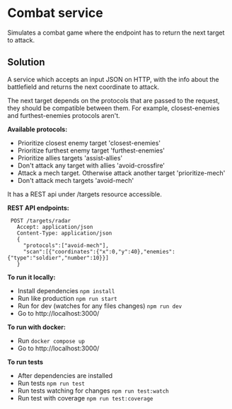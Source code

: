 # Combat service

Simulates a combat game where the endpoint has to return the next target to attack.

## Solution

A service which accepts an input JSON on HTTP, with the info about the battlefield and returns the next coordinate to attack.

The next target depends on the protocols that are passed to the request, they should be compatible between them. For example, closest-enemies and furthest-enemies protocols aren't.

  **Available protocols:**
  - Prioritize closest enemy target
  'closest-enemies'
  - Prioritize furthest enemy target
  'furthest-enemies'
  - Prioritize allies targets
  'assist-allies'
  - Don't attack any target with allies
  'avoid-crossfire'
  - Attack a mech target. Otherwise attack another target
  'prioritize-mech'
  - Don't attack mech targets
  'avoid-mech'

It has a REST api under /targets resource accessible.

 **REST API endpoints:**

 ```
  POST /targets/radar
    Accept: application/json
    Content-Type: application/json
    {
      "protocols":["avoid-mech"],
      "scan":[{"coordinates":{"x":0,"y":40},"enemies":{"type":"soldier","number":10}}]
    }
 ```

**To run it locally:**
  - Install dependencies `npm install`
  - Run like production `npm run start`
  - Run for dev (watches for any files changes) `npm run dev`
  - Go to http://localhost:3000/

**To run with docker:**
  - Run `docker compose up`
  - Go to http://localhost:3000/  

**To run tests**
  - After dependencies are installed
  - Run tests `npm run test`
  - Run tests watching for changes `npm run test:watch`
  - Run test with coverage `npm run test:coverage`
